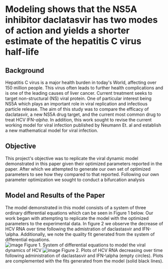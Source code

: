 # Modeling shows that the NS5A inhibitor daclatasvir has two modes of action and yields a shorter estimate of the hepatitis C virus half-life

## Background 
Hepatitis C virus is a major health burden in today's World, affecting over 150 million people. This virus often leads to further health complications and is one of the leading causes of liver cancer. Current treatment seeks to target non-structural (NS) viral protein. One of particular interest being NS5A which plays an important role in viral replication and infectious particle release. The aim of this study was to compare the efficacy of daclatasvir, a new NS5A drug target, and the current most common drug to treat HCV IFN-$alpha$. In addition, this work sought to revise the current working model for viral infection published by Neumann Et. al and establish a new mathematical model for viral infection.   

## Objective 
This project's objective was to replicate the viral dynamic model demonstrated in this paper given their optimized parameters reported in the paper. After which we attempted to generate our own set of optimized parameters to see how they compared to that reported. Following our own parameter optimization we sought to conduct a bifurcation analysis 
## Model and Results of the Paper 
The model demonstrated in this model consists of a system of three ordinary differential equations which can be seen in Figure 1 below. Our work began with attempting to replicate the model with the optimized parameters to the experimental data. In figure 2 we observe the decrease of HCV RNA over time following the admistration of daclastasvir and IFN-\alpha. Additionally, we note the quality fit generated from the system of differential equations.  
![image](https://github.com/cag325/Project-2/assets/144633699/14287549-125c-4d9f-8342-52bec6f66e21)
Figure 1. System of differential equations to model the viral dynamics of HCV
![image](https://github.com/cag325/Project-2/assets/144633699/7a23e423-3763-4382-bcee-9c4c69f175fe)
Figure 2. Plots of HCV RNA decreasing over time following administration of daclastasvir and IFN-\alpha (empty circles). Plots are complemented with the fits generated from the model (solid black lines).



